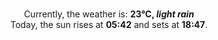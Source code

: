 <p  align="center"><br/>Currently, the weather is: <b> 23°C, <i>light rain</i></b></br>Today, the sun rises at <b>05:42</b> and sets at <b>18:47</b>.</p>